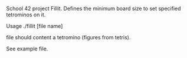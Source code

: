 School 42 project Fillit.
Defines the minimum board size to set specified tetrominos on it.

Usage ./fillit [file name]

file should content a tetromino (figures from tetris).

See example file.

